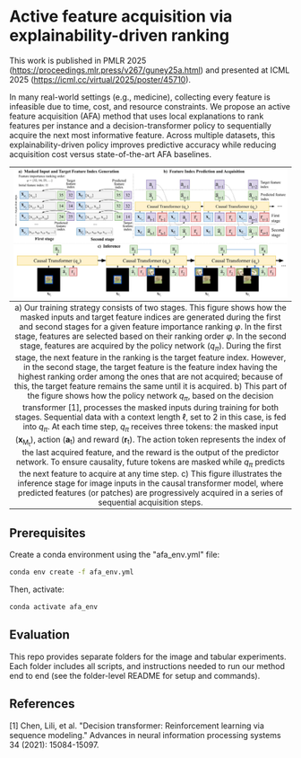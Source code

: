 # Active feature acquisition via explainability-driven ranking
This work is published in PMLR 2025 (https://proceedings.mlr.press/v267/guney25a.html) and presented at ICML 2025 (https://icml.cc/virtual/2025/poster/45710).

In many real-world settings (e.g., medicine), collecting every feature is infeasible due to time, cost, and resource constraints. We propose an active feature acquisition (AFA) method that uses local explanations to rank features per instance and a decision-transformer policy to sequentially acquire the next most informative feature. Across multiple datasets, this explainability-driven policy improves predictive accuracy while reducing acquisition cost versus state-of-the-art AFA baselines.

|![alt text](framework.jpg)|
|:--:| 
| a) Our training strategy consists of two stages. This figure shows how the masked inputs and target feature indices are generated during the first and second stages for a given feature importance ranking $\varphi$. In the first stage, features are selected based on their ranking order $\varphi$. In the second stage, features are acquired by the policy network ($q_\pi$). During the first stage, the next feature in the ranking is the target feature index. However, in the second stage, the target feature is the feature index having the highest ranking order among the ones that are not acquired; because of this, the target feature remains the same until it is acquired. b) This part of the figure shows how the policy network $q_\pi$, based on the decision transformer [1], processes the masked inputs during training for both stages. Sequential data with a context length $\ell$, set to 2 in this case, is fed into $q_\pi$. At each time step, $q_\pi$ receives three tokens: the masked input (**x**<sub>M<sub>t</sub></sub>), action (**a**<sup></sup><sub>t</sub>) and reward (**r**<sub>t</sub>). The action token represents the index of the last acquired feature, and the reward is the output of the predictor network. To ensure causality, future tokens are masked while $q_\pi$ predicts the next feature to acquire at any time step. c) This figure illustrates the inference stage for image inputs in the causal transformer model, where predicted features (or patches) are progressively acquired in a series of sequential acquisition steps.|

## Prerequisites
Create a conda environment using the "afa_env.yml" file:

```bash
conda env create -f afa_env.yml
```
Then, activate:

```bash
conda activate afa_env
```

## Evaluation
This repo provides separate folders for the image and tabular experiments. Each folder includes all scripts, and instructions needed to run our method end to end (see the folder-level README for setup and commands).

## References
[1] Chen, Lili, et al. "Decision transformer: Reinforcement learning via sequence modeling." Advances in neural information processing systems 34 (2021): 15084-15097.


